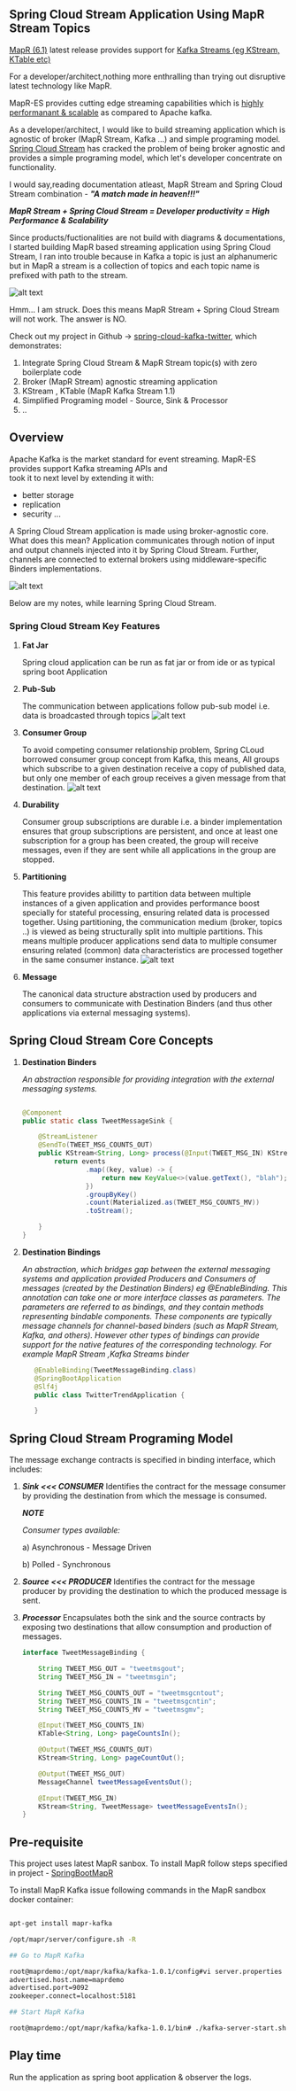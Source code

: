 ## Spring Cloud Stream Application Using MapR Stream Topics

[MapR (6.1)](https://mapr.com/blog/mapr-6-1-simplifies-the-development-of-ai-and-analytics-applications/)  latest 
release provides support for [Kafka Streams (eg KStream, KTable etc)](https://kafka.apache.org/documentation/streams/)

For a developer/architect,nothing more enthralling than trying out disruptive latest technology like MapR.

MapR-ES provides cutting edge streaming capabilities which is [highly performanant & scalable](https://mapr.com/blog/kafka-vs-mapr-streams-why-mapr/) 
as compared to Apache kafka. 

As a developer/architect, I would like to build streaming application which is agnostic of broker 
(MapR Stream, Kafka ...) and simple programing model. [Spring Cloud Stream](https://docs.spring.io/spring-cloud-stream/docs/current/reference/htmlsingle/) has cracked the problem of being broker agnostic
and provides a simple programing model, which let's developer concentrate on functionality.

I would say,reading documentation atleast, MapR Stream and Spring Cloud Stream combination - **_"A match made in heaven!!!"_** 

**_MapR Stream + Spring Cloud Stream = Developer productivity = High Performance & Scalability_**

Since products/fuctionalities are not build with diagrams & documentations, I started building MapR based streaming application using Spring Cloud Stream, I ran into trouble because
in Kafka a topic is just an alphanumeric but in MapR a stream is a collection of topics and each topic name is 
prefixed with path to the stream.

![alt text](MapRStreamTopicVsKafka.jpg) 

Hmm... I am struck. Does this means MapR Stream + Spring Cloud Stream will not work. The answer is NO.

Check out my project in Github -> [spring-cloud-kafka-twitter](https://github.com/mgorav/SpringCloudKafkaStreamTwitterTrend), which demonstrates:
1. Integrate Spring Cloud Stream & MapR Stream topic(s) with zero boilerplate code
2. Broker (MapR Stream) agnostic streaming application
3. KStream , KTable (MapR Kafka Stream 1.1)
4. Simplified Programing model - Source, Sink & Processor
5. ..

## Overview 
Apache Kafka is the market standard for event streaming. MapR-ES provides support Kafka streaming APIs and  
took it to next level by extending it with:
- better storage
- replication
- security ...

A Spring Cloud Stream application is made using broker-agnostic core. What does this mean? Application communicates 
through notion of input and output channels injected into it by Spring Cloud Stream. Further, channels are connected to 
external brokers using middleware-specific Binders implementations.

![alt text](SpringCloudStreamingApp.jpg) 

Below are my notes, while learning Spring Cloud Stream.

 ### Spring Cloud Stream Key Features  
    
 1. **Fat Jar**
 
    Spring cloud application can be run as fat jar or from ide or as typical spring boot Application
 
 2. **Pub-Sub**
 
    The communication between applications follow pub-sub model i.e. data is broadcasted through topics
    ![alt text](SpringCloudMaPRStreamPubSub.jpg)
    
 3. **Consumer Group**
 
    To avoid  competing consumer relationship problem, Spring CLoud borrowed consumer group concept from Kafka, this means, 
    All groups which subscribe to a given destination receive a copy of published data, but only one member of each group 
    receives a given message from that destination.
    ![alt text](SpringCloudStreamConsumerGroup.jpg)
         
 4. **Durability** 
  
    Consumer group subscriptions are durable i.e. a binder implementation ensures that group subscriptions 
    are persistent, and once at least one subscription for a group has been created, the group will receive messages,
     even if they are sent while all applications in the group are stopped.
     
 5. **Partitioning**
 
    This feature provides abilitty to partition data between multiple instances of a given application and
    provides performance boost specially for stateful processing, ensuring related data is processed together. Using 
    partitioning, the communication medium (broker, topics ..) is viewed as being structurally split into multiple
    partitions. This means multiple producer applications send data to multiple consumer ensuring related (common) data
    characteristics are processed together in the same consumer instance.
    ![alt text](SpringCloudStreamPartition.jpg)

3. **Message**

   The canonical data structure abstraction used by producers and consumers to communicate with Destination Binders 
   (and thus other applications via external messaging systems).
   

## Spring Cloud Stream Core Concepts
1. **Destination Binders**

    _An abstraction responsible for providing integration with the external messaging systems._
    ```java
    
    @Component
    public static class TweetMessageSink {

        @StreamListener
        @SendTo(TWEET_MSG_COUNTS_OUT)
        public KStream<String, Long> process(@Input(TWEET_MSG_IN) KStream<String, TweetMessage> events) {
            return events
                    .map((key, value) -> {
                        return new KeyValue<>(value.getText(), "blah");
                    })
                    .groupByKey()
                    .count(Materialized.as(TWEET_MSG_COUNTS_MV))
                    .toStream();

        }
    }

    ```
    
2. **Destination Bindings**

    _An abstraction, which bridges gap between the external messaging systems and application provided Producers and 
    Consumers of messages (created by the Destination Binders) eg @EnableBinding.
    This annotation can take one or more interface classes as parameters. The parameters are referred to as bindings, 
    and they contain methods representing bindable components. These components are typically message channels 
    for channel-based binders (such as MapR Stream, Kafka, and others). However other types of bindings can provide 
    support for the native features of the corresponding technology. For example MapR Stream ,Kafka Streams binder_ 
    
    ```java
       @EnableBinding(TweetMessageBinding.class)
       @SpringBootApplication
       @Slf4j
       public class TwitterTrendApplication {
    
       }
    ```
   
  
## Spring Cloud Stream Programing Model
  
  The message exchange contracts is specified in binding interface, which includes: 
  
  1. _**Sink <<< CONSUMER**_
        Identifies the contract for the message consumer by providing the destination from which the message is consumed.
          
        _**NOTE**_ 
        
        _Consumer types available:_
        
        a) Asynchronous - Message Driven
        
        b) Polled - Synchronous
              
  2. _**Source <<< PRODUCER**_
        Identifies the contract for the message producer by providing the destination to which the produced message is sent.
      
  3. _**Processor**_
        Encapsulates both the sink and the source contracts by exposing two destinations that allow consumption and 
        production of messages.
   
     ```java
     interface TweetMessageBinding {
     
         String TWEET_MSG_OUT = "tweetmsgout";
         String TWEET_MSG_IN = "tweetmsgin";
     
         String TWEET_MSG_COUNTS_OUT = "tweetmsgcntout";
         String TWEET_MSG_COUNTS_IN = "tweetmsgcntin";
         String TWEET_MSG_COUNTS_MV = "tweetmsgmv";
     
         @Input(TWEET_MSG_COUNTS_IN)
         KTable<String, Long> pageCountsIn();
     
         @Output(TWEET_MSG_COUNTS_OUT)
         KStream<String, Long> pageCountOut();
     
         @Output(TWEET_MSG_OUT)
         MessageChannel tweetMessageEventsOut();
     
         @Input(TWEET_MSG_IN)
         KStream<String, TweetMessage> tweetMessageEventsIn();
     }
     ```    
    
   
## Pre-requisite

This project uses latest MapR sanbox. To install MapR follow steps specified in project - [SpringBootMapR](https://github.com/mgorav/SpringBootMapR)

To install MapR Kafka issue following commands in the MapR sandbox docker container:

```bash

apt-get install mapr-kafka

/opt/mapr/server/configure.sh -R

## Go to MapR Kafka 

root@maprdemo:/opt/mapr/kafka/kafka-1.0.1/config#vi server.properties
advertised.host.name=maprdemo
advertised.port=9092
zookeeper.connect=localhost:5181

## Start MapR Kafka

root@maprdemo:/opt/mapr/kafka/kafka-1.0.1/bin# ./kafka-server-start.sh  ../config/server.properties

```

## Play time
  Run the application as spring boot application & observer the logs.




 
